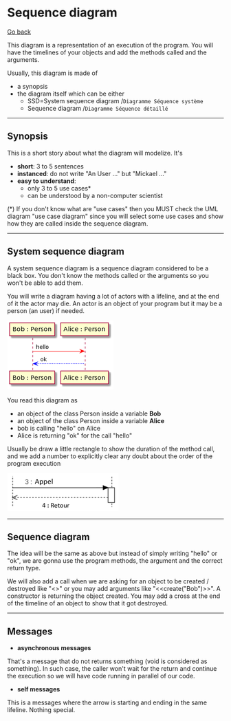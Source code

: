 # Sequence diagram

[Go back](../index.md)

This diagram is a representation of an execution of the
program. You will have the timelines of your objects
and add the methods called and the arguments.

Usually, this diagram is made of

* a synopsis
* the diagram itself which can be either
  * SSD=System sequence diagram /``Diagramme Séquence système``
  * Sequence diagram /``Diagramme Séquence détaillé``

<hr class="sr">

## Synopsis

This is a short story about what the diagram
will modelize. It's

* **short**: 3 to 5 sentences
* **instanced**: do not write "An User ..." but "Mickael ..."
* **easy to understand**:
    * only 3 to 5 use cases*
    * can be understood by a non-computer scientist

(*) If you don't know what are "use cases" then you MUST
check the UML diagram "use case diagram" since you will
select some use cases and show how they are called
inside the sequence diagram.

<hr class="sl">

## System sequence diagram

A system sequence diagram is a sequence diagram
considered to be a black box. You don't know the
methods called or the arguments so you won't be able
to add them.

You will write a diagram having a lot of actors
with a lifeline, and at the end of it the
actor may die. An actor is an object of your program but
it may be a person (an user) if needed.

![](images/utGeBaaiAYdDpU7YL7BAJrAmKWX8BIhEprDIq8rMBafDYRLJK7BCoKnEHPAnKiX8pSd91-f0bm7gCG02DxTONQ0-LFEi5FApkJWTKlDIWBO10000.png)

You read this diagram as

* an object of the class Person inside a variable **Bob** 
* an object of the class Person inside a variable **Alice**
* bob is calling "hello" on Alice
* Alice is returning "ok" for the call "hello"

Usually be draw a little rectangle to show the duration
of the method call, and we add a number to explicitly
clear any doubt about the order of the program execution

![](images/seq2.png)

<hr class="sr">

## Sequence diagram

The idea will be the same as above but instead of simply
writing "hello" or "ok", we are gonna use the program
methods, the argument and the correct return type.

We will also add a call when we are asking for an object
to be created / destroyed like "<<create>>" or
you may add arguments like "<<create("Bob")>>". A
constructor is returning the object created. You
may add a cross at the end of the timeline of an object
to show that it got destroyed.

<hr class="sl">

## Messages

* **asynchronous messages**

That's a message that do not returns something (void
is considered as something). In such case, the caller
won't wait for the return and continue the execution
so we will have code running in parallel of our
code.

* **self messages**

This is a messages where the arrow is starting and
ending in the same lifeline. Nothing special.